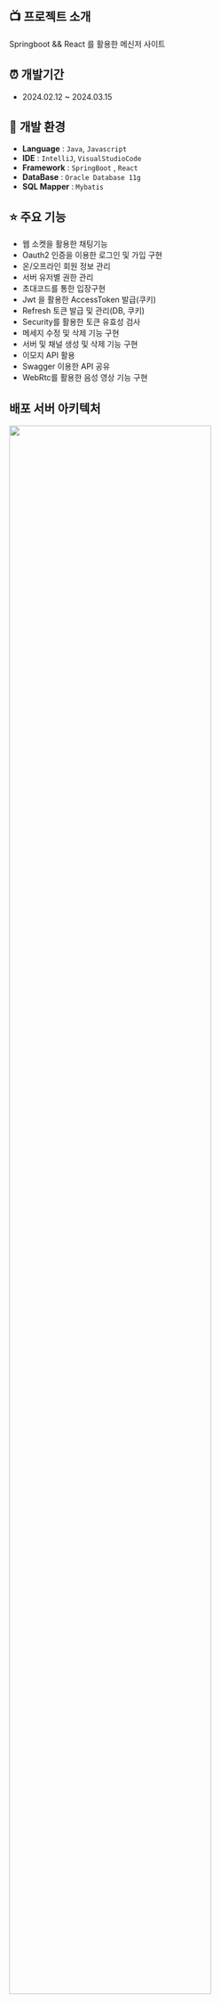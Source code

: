 ##  :tv: 프로젝트 소개

Springboot && React 를 활용한 메신저 사이트

## :alarm_clock: 개발기간

* 2024.02.12 ~ 2024.03.15

## 🔧 개발 환경

- **Language** : `Java`, `Javascript`
- **IDE**  : `IntelliJ`, `VisualStudioCode`
- **Framework** : `SpringBoot` , `React`
- **DataBase** : `Oracle Database 11g`
- **SQL Mapper** : `Mybatis`

## ⭐️ 주요 기능

- 웹 소켓을 활용한 채팅기능
- Oauth2 인증을 이용한 로그인 및 가입 구현
- 온/오프라인 회원 정보 관리
- 서버 유저별 권한 관리
- 초대코드를 통한 입장구현
- Jwt 을 활용한 AccessToken 발급(쿠키)
- Refresh 토큰 발급 및 관리(DB, 쿠키)
- Security를 활용한 토큰 유효성 검사
- 메세지 수정 및 삭제 기능 구현
- 서버 및 채널 생성 및 삭제 기능 구현
- 이모지 API 활용
- Swagger 이용한 API 공유
- WebRtc를 활용한 음성 영상 기능 구현

## 배포 서버 아키텍처

<img src="https://github.com/Higangssh/acorn-final-be/assets/149052256/dc9a0c38-bf19-4ee7-96c1-a93b8ce429d7" width="85%">

## Swagger API 명세서

<img src="https://github.com/Higangssh/acorn-final-be/assets/149052256/1c6473d6-e0db-4db8-b4bb-851fcfddb761" width="85%">

## DB 아키텍처

<img src="https://github.com/Higangssh/acorn-final-be/assets/149052256/f7123806-4187-4b8a-b42c-d66cc47b35b9" width="85%"/>
 

